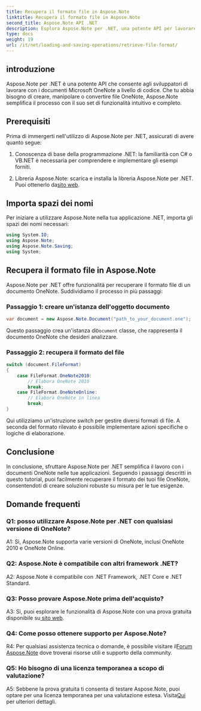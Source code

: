 ```yaml
---
title: Recupera il formato file in Aspose.Note
linktitle: Recupera il formato file in Aspose.Note
second_title: Aspose.Note API .NET
description: Esplora Aspose.Note per .NET, una potente API per lavorare con i documenti Microsoft OneNote a livello di codice.
type: docs
weight: 19
url: /it/net/loading-and-saving-operations/retrieve-file-format/
---
```

## introduzione

Aspose.Note per .NET è una potente API che consente agli sviluppatori di lavorare con i documenti Microsoft OneNote a livello di codice. Che tu abbia bisogno di creare, manipolare o convertire file OneNote, Aspose.Note semplifica il processo con il suo set di funzionalità intuitivo e completo.

## Prerequisiti

Prima di immergerti nell'utilizzo di Aspose.Note per .NET, assicurati di avere quanto segue:

1. Conoscenza di base della programmazione .NET: la familiarità con C# o VB.NET è necessaria per comprendere e implementare gli esempi forniti.
   
2.  Libreria Aspose.Note: scarica e installa la libreria Aspose.Note per .NET. Puoi ottenerlo da[sito web](https://releases.aspose.com/note/net/).

## Importa spazi dei nomi

Per iniziare a utilizzare Aspose.Note nella tua applicazione .NET, importa gli spazi dei nomi necessari:

```csharp
using System.IO;
using Aspose.Note;
using Aspose.Note.Saving;
using System;
```

## Recupera il formato file in Aspose.Note

Aspose.Note per .NET offre funzionalità per recuperare il formato file di un documento OneNote. Suddividiamo il processo in più passaggi:

### Passaggio 1: creare un'istanza dell'oggetto documento

```csharp
var document = new Aspose.Note.Document("path_to_your_document.one");
```

 Questo passaggio crea un'istanza di`Document` classe, che rappresenta il documento OneNote che desideri analizzare.

### Passaggio 2: recupera il formato del file

```csharp
switch (document.FileFormat)
{
    case FileFormat.OneNote2010:
        // Elabora OneNote 2010
        break;
    case FileFormat.OneNoteOnline:
        // Elabora OneNote in linea
        break;
}
```

Qui utilizziamo un'istruzione switch per gestire diversi formati di file. A seconda del formato rilevato è possibile implementare azioni specifiche o logiche di elaborazione.

## Conclusione

In conclusione, sfruttare Aspose.Note per .NET semplifica il lavoro con i documenti OneNote nelle tue applicazioni. Seguendo i passaggi descritti in questo tutorial, puoi facilmente recuperare il formato dei tuoi file OneNote, consentendoti di creare soluzioni robuste su misura per le tue esigenze.

## Domande frequenti

### Q1: posso utilizzare Aspose.Note per .NET con qualsiasi versione di OneNote?

A1: Sì, Aspose.Note supporta varie versioni di OneNote, inclusi OneNote 2010 e OneNote Online.

### Q2: Aspose.Note è compatibile con altri framework .NET?

A2: Aspose.Note è compatibile con .NET Framework, .NET Core e .NET Standard.

### Q3: Posso provare Aspose.Note prima dell'acquisto?

 A3: Sì, puoi esplorare le funzionalità di Aspose.Note con una prova gratuita disponibile su[ sito web](https://releases.aspose.com/).

### Q4: Come posso ottenere supporto per Aspose.Note?

 R4: Per qualsiasi assistenza tecnica o domande, è possibile visitare il[Forum Aspose.Note](https://forum.aspose.com/c/note/28) dove troverai risorse utili e supporto della community.

### Q5: Ho bisogno di una licenza temporanea a scopo di valutazione?

A5: Sebbene la prova gratuita ti consenta di testare Aspose.Note, puoi optare per una licenza temporanea per una valutazione estesa. Visita[Qui](https://purchase.aspose.com/temporary-license/) per ulteriori dettagli.